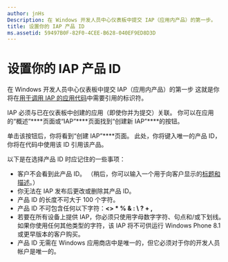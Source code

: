 ```yaml
---
author: jnHs
Description: 在 Windows 开发人员中心仪表板中提交 IAP（应用内产品）的第一步。
title: 设置你的 IAP 产品 ID
ms.assetid: 59497B0F-82F0-4CEE-B628-040EF9ED8D3D
---
```


# 设置你的 IAP 产品 ID


在 Windows 开发人员中心仪表板中提交 IAP（应用内产品）的第一步 这就是你将在[用于调用 IAP 的应用代码](https://msdn.microsoft.com/library/windows/apps/mt219684)中需要引用的标识符。

IAP 必须与已在仪表板中创建的应用（即使你并为提交）关联。 你可以在应用的“概述”****页面或“IAP”****页面找到“创建新 IAP”****的按钮。

单击该按钮后，你将看到“创建 IAP”****页面。 此处，你将键入唯一的产品 ID，你将在代码中使用该 ID 引用该产品。

以下是在选择产品 ID 时应记住的一些事项：

-   客户不会看到此产品 ID。 （稍后，你可以输入一个用于向客户显示的[标题和描述](create-iap-descriptions.md)。）
-   你无法在 IAP 发布后更改或删除其产品 ID。
-   产品 ID 的长度不可大于 100 个字符。
-   产品 ID 不可包含任何以下字符：**&lt;&gt; \* % &amp; : \\ ? + ,**
-   若要在所有设备上提供 IAP，你必须只使用字母数字字符、句点和/或下划线。 如果你使用任何其他类型的字符，该 IAP 将不可供运行 Windows Phone 8.1 或更早版本的客户购买。
-   产品 ID 无需在 Windows 应用商店中是唯一的，但它必须对于你的开发人员帐户是唯一的。

 

 






<!--HONumber=May16_HO2-->


